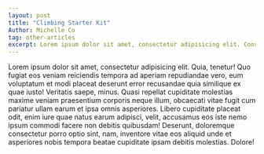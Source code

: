 ```yaml
---
layout: post
title: "Climbing Starter Kit"
Author: Michelle Co
tag: other-articles
excerpt: Lorem ipsum dolor sit amet, consectetur adipisicing elit. Consequatur consequuntur quasi vitae in nisi quibusdam recusandae eaque inventore, ea sunt, adipisci necessitatibus beatae voluptas. Impedit accusantium nisi iure nemo inventore.
---
```


Lorem ipsum dolor sit amet, consectetur adipisicing elit. Quia, tenetur! Quo fugiat eos veniam reiciendis tempora ad aperiam repudiandae vero, eum voluptatum et modi placeat deserunt error recusandae quia similique ex quae iusto! Veritatis saepe, minus. Quasi repellat cupiditate molestias maxime veniam praesentium corporis neque illum, obcaecati vitae fugit cum pariatur ullam earum et ipsa omnis asperiores. Libero cupiditate placeat odit, enim iure quae natus earum adipisci, velit, accusamus eos iste nemo ipsum commodi facere non debitis quibusdam! Deserunt, doloremque consectetur porro optio sint, nam, inventore vitae eos aliquid unde et asperiores nobis tempora beatae cupiditate ipsam debitis molestias. Dolore!